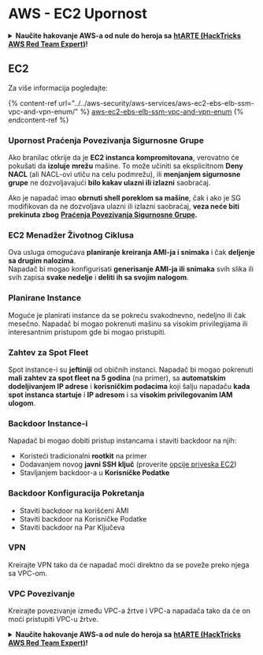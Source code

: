 # AWS - EC2 Upornost

<details>

<summary><strong>Naučite hakovanje AWS-a od nule do heroja sa</strong> <a href="https://training.hacktricks.xyz/courses/arte"><strong>htARTE (HackTricks AWS Red Team Expert)</strong></a><strong>!</strong></summary>

Drugi načini podrške HackTricks-u:

* Ako želite da vidite **vašu kompaniju reklamiranu na HackTricks-u** ili **preuzmete HackTricks u PDF formatu** proverite [**PLANOVE ZA PRIJAVU**](https://github.com/sponsors/carlospolop)!
* Nabavite [**zvanični PEASS & HackTricks swag**](https://peass.creator-spring.com)
* Otkrijte [**The PEASS Family**](https://opensea.io/collection/the-peass-family), našu kolekciju ekskluzivnih [**NFT-ova**](https://opensea.io/collection/the-peass-family)
* **Pridružite se** 💬 [**Discord grupi**](https://discord.gg/hRep4RUj7f) ili [**telegram grupi**](https://t.me/peass) ili nas **pratite** na **Twitteru** 🐦 [**@hacktricks_live**](https://twitter.com/hacktricks_live)**.**
* **Podelite svoje hakovanje trikove slanjem PR-ova na** [**HackTricks**](https://github.com/carlospolop/hacktricks) i [**HackTricks Cloud**](https://github.com/carlospolop/hacktricks-cloud) github repozitorijume.

</details>

## EC2

Za više informacija pogledajte:

{% content-ref url="../../aws-security/aws-services/aws-ec2-ebs-elb-ssm-vpc-and-vpn-enum/" %}
[aws-ec2-ebs-elb-ssm-vpc-and-vpn-enum](../../aws-security/aws-services/aws-ec2-ebs-elb-ssm-vpc-and-vpn-enum/)
{% endcontent-ref %}

### Upornost Praćenja Povezivanja Sigurnosne Grupe

Ako branilac otkrije da je **EC2 instanca kompromitovana**, verovatno će pokušati da **izoluje** **mrežu** mašine. To može učiniti sa eksplicitnom **Deny NACL** (ali NACL-ovi utiču na celu podmrežu), ili **menjanjem sigurnosne grupe** ne dozvoljavajući **bilo kakav ulazni ili izlazni** saobraćaj.

Ako je napadač imao **obrnuti shell poreklom sa mašine**, čak i ako je SG modifikovan da ne dozvoljava ulazni ili izlazni saobraćaj, **veza neće biti prekinuta zbog** [**Praćenja Povezivanja Sigurnosne Grupe**](https://docs.aws.amazon.com/AWSEC2/latest/UserGuide/security-group-connection-tracking.html)**.**

### EC2 Menadžer Životnog Ciklusa

Ova usluga omogućava **planiranje** **kreiranja AMI-ja i snimaka** i čak **deljenje sa drugim nalozima**.\
Napadač bi mogao konfigurisati **generisanje AMI-ja ili snimaka** svih slika ili svih zapisa **svake nedelje** i **deliti ih sa svojim nalogom**.

### Planirane Instance

Moguće je planirati instance da se pokreću svakodnevno, nedeljno ili čak mesečno. Napadač bi mogao pokrenuti mašinu sa visokim privilegijama ili interesantnim pristupom gde bi mogao pristupiti.

### Zahtev za Spot Fleet

Spot instance-i su **jeftiniji** od običnih instanci. Napadač bi mogao pokrenuti **mali zahtev za spot fleet na 5 godina** (na primer), sa **automatskim dodeljivanjem IP adrese** i **korisničkim podacima** koji šalju napadaču **kada spot instanca startuje** i **IP adresom** i sa **visokim privilegovanim IAM ulogom**.

### Backdoor Instance-i

Napadač bi mogao dobiti pristup instancama i staviti backdoor na njih:

* Koristeći tradicionalni **rootkit** na primer
* Dodavanjem novog **javni SSH ključ** (proverite [opcije priveska EC2](../../aws-security/aws-privilege-escalation/aws-ec2-privesc.md))
* Stavljanjem backdoor-a u **Korisničke Podatke**

### **Backdoor Konfiguracija Pokretanja**

* Staviti backdoor na korišćeni AMI
* Staviti backdoor na Korisničke Podatke
* Staviti backdoor na Par Ključeva

### VPN

Kreirajte VPN tako da će napadač moći direktno da se poveže preko njega sa VPC-om.

### VPC Povezivanje

Kreirajte povezivanje između VPC-a žrtve i VPC-a napadača tako da će on moći pristupiti VPC-u žrtve.

<details>

<summary><strong>Naučite hakovanje AWS-a od nule do heroja sa</strong> <a href="https://training.hacktricks.xyz/courses/arte"><strong>htARTE (HackTricks AWS Red Team Expert)</strong></a><strong>!</strong></summary>

Drugi načini podrške HackTricks-u:

* Ako želite da vidite **vašu kompaniju reklamiranu na HackTricks-u** ili **preuzmete HackTricks u PDF formatu** proverite [**PLANOVE ZA PRIJAVU**](https://github.com/sponsors/carlospolop)!
* Nabavite [**zvanični PEASS & HackTricks swag**](https://peass.creator-spring.com)
* Otkrijte [**The PEASS Family**](https://opensea.io/collection/the-peass-family), našu kolekciju ekskluzivnih [**NFT-ova**](https://opensea.io/collection/the-peass-family)
* **Pridružite se** 💬 [**Discord grupi**](https://discord.gg/hRep4RUj7f) ili [**telegram grupi**](https://t.me/peass) ili nas **pratite** na **Twitteru** 🐦 [**@hacktricks_live**](https://twitter.com/hacktricks_live)**.**
* **Podelite svoje hakovanje trikove slanjem PR-ova na** [**HackTricks**](https://github.com/carlospolop/hacktricks) i [**HackTricks Cloud**](https://github.com/carlospolop/hacktricks-cloud) github repozitorijume.

</details>
